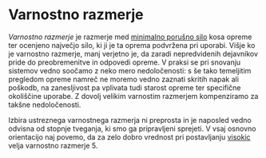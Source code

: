 # Varnostno razmerje

_Varnostno razmerje_ je razmerje med [minimalno porušno silo](minimalna-porusna-sila) kosa opreme ter ocenjeno največjo silo, ki ji je ta oprema podvržena pri uporabi. Višje ko je varnostno razmerje, manj verjetno je, da zaradi nepredvidenih dejavnikov pride do preobremenitve in odpovedi opreme. V praksi se pri snovanju sistemov vedno soočamo z neko mero nedoločenosti: s še tako temeljitim pregledom opreme namreč ne moremo vedno zaznati skritih napak ali poškodb, na zanesljivost pa vplivata tudi starost opreme ter specifične okoliščine uporabe. Z dovolj velikim varnostim razmerjem kompenziramo za takšne nedoločenosti.

Izbira ustreznega varnostnega razmerja ni preprosta in je naposled vedno odvisna od stopnje tveganja, ki smo ga pripravljeni sprejeti. V vsaj osnovno orientacijo naj povemo, da za zelo dobro vrednost pri postavljanju [visokic](visokica) velja varnostno razmerje 5.
